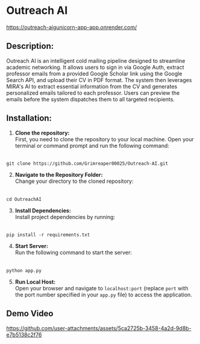 # Outreach AI
https://outreach-aigunicorn-app-app.onrender.com/
## Description:
Outreach AI is an intelligent cold mailing pipeline designed to streamline academic networking. It allows users to sign in via Google Auth, extract professor emails from a provided Google Scholar link using the Google Search API, and upload their CV in PDF format. The system then leverages MIRA's AI to extract essential information from the CV and generates personalized emails tailored to each professor. Users can preview the emails before the system dispatches them to all targeted recipients.

## Installation:

1. **Clone the repository:**  
   First, you need to clone the repository to your local machine. Open your terminal or command prompt and run the following command:

######
    git clone https://github.com/Grimreaper00025/Outreach-AI.git

2. **Navigate to the Repository Folder:**  
Change your directory to the cloned repository:

######
    cd OutreachAI

3. **Install Dependencies:**  
Install project dependencies by running:

######
    pip install -r requirements.txt


4. **Start Server:**  
Run the following command to start the server:

######
    python app.py

5. **Run Local Host:**  
Open your browser and navigate to `localhost:port` (replace `port` with the port number specified in your `app.py` file) to access the application.

## Demo Video 

https://github.com/user-attachments/assets/5ca2725b-3458-4a2d-9d8b-e7b5138c2f76


